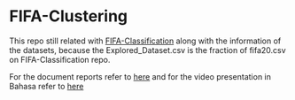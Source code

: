 # FIFA-Clustering

This repo still related with [FIFA-Classification](https://github.com/zaza-ipynb/FIFA-Clustering)
along with the information of the datasets, because the Explored_Dataset.csv
is the fraction of fifa20.csv on FIFA-Classification repo.

For the document reports refer to [here](https://github.com/zaza-ipynb/FIFA-Classification/blob/main/LAPORAN%20TUBES.docx)
and for the video presentation in Bahasa refer to [here](https://github.com/zaza-ipynb/FIFA-Classification/blob/main/presentasi%20ML.mp4)

